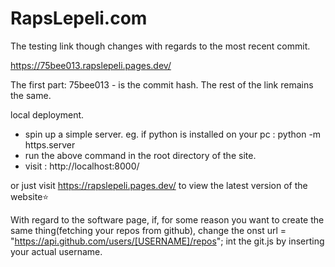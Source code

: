 ﻿# RapsLepeli.com

The testing link though changes with regards to the most recent commit.

https://75bee013.rapslepeli.pages.dev/

The first part: 75bee013 - is the commit hash.
The rest of the link remains the same.

local deployment.

- spin up a simple server. eg. if python is installed on your pc  : python -m https.server
- run the above command in the root directory of the site.
- visit : http://localhost:8000/


or just visit https://rapslepeli.pages.dev/ to view the latest version of the website⭐

With regard to the software page, if, for some reason you want to create the same thing(fetching your repos from github),
change the onst url = "https://api.github.com/users/[USERNAME]/repos"; int the git.js by inserting your actual username.

